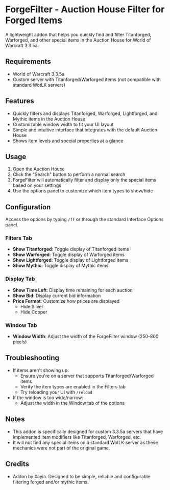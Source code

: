 # ForgeFilter - Auction House Filter for Forged Items

A lightweight addon that helps you quickly find and filter Titanforged, Warforged, and other special items in the Auction House for World of Warcraft 3.3.5a.

## Requirements
- World of Warcraft 3.3.5a
- Custom server with Titanforged/Warforged items (not compatible with standard WotLK servers)

## Features
- Quickly filters and displays Titanforged, Warforged, Lightforged, and Mythic items in the Auction House
- Customizable window width to fit your UI layout
- Simple and intuitive interface that integrates with the default Auction House
- Shows item levels and special properties at a glance

## Usage
1. Open the Auction House
2. Click the "Search" button to perform a normal search
3. ForgeFilter will automatically filter and display only the special items based on your settings
4. Use the options panel to customize which item types to show/hide

## Configuration
Access the options by typing `/ff` or through the standard Interface Options panel.

### Filters Tab
- **Show Titanforged**: Toggle display of Titanforged items
- **Show Warforged**: Toggle display of Warforged items
- **Show Lightforged**: Toggle display of Lightforged items
- **Show Mythic**: Toggle display of Mythic items

### Display Tab
- **Show Time Left**: Display time remaining for each auction
- **Show Bid**: Display current bid information
- **Price Format**: Customize how prices are displayed
  - Hide Silver
  - Hide Copper

### Window Tab
- **Window Width**: Adjust the width of the ForgeFilter window (250-800 pixels)

## Troubleshooting
- If items aren't showing up:
  - Ensure you're on a server that supports Titanforged/Warforged items
  - Verify the item types are enabled in the Filters tab
  - Try reloading your UI with `/reload`
- If the window is too wide/narrow:
  - Adjust the width in the Window tab of the options

## Notes
- This addon is specifically designed for custom 3.3.5a servers that have implemented item modifiers like Titanforged, Warforged, etc.
- It will not find any special items on a standard WotLK server as these mechanics were not part of the original game.

## Credits
- Addon by Xayia. Designed to be simple, reliable and configurable filtering forged and/or mythic items.
